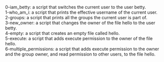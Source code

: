 0-iam_betty: a script that switches the current user to the user betty.
<br>1-who_am_i: a script that prints the effective username of the current user.
<br>2-groups: a script that prints all the groups the current user is part of.
<br>3-new_owner: a script that changes the owner of the file hello to the user betty.
<br>4-empty: a script that creates an empty file called hello.
<br>5-execute: a script that adds execute permission to the owner of the file hello.
<br>6-multiple_permissions:  a script that adds execute permission to the owner and the group owner, and read permission to other users, to the file hello.
